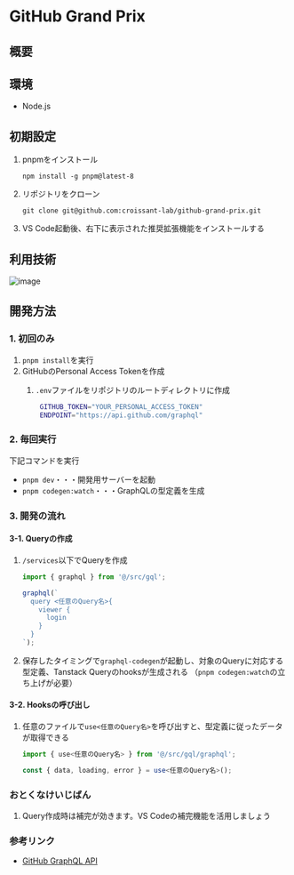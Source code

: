 # GitHub Grand Prix

## 概要

## 環境

- Node.js

## 初期設定

1. pnpmをインストール

   ```shell
   npm install -g pnpm@latest-8
   ```

2. リポジトリをクローン

   ```shell
   git clone git@github.com:croissant-lab/github-grand-prix.git
   ```

3. VS Code起動後、右下に表示された推奨拡張機能をインストールする

## 利用技術

![image](https://github.com/user-attachments/assets/7bcc8159-eb7e-4b4d-84eb-e296a8591b04)

## 開発方法

### 1. 初回のみ

1. `pnpm install`を実行
1. GitHubのPersonal Access Tokenを作成
   1. `.env`ファイルをリポジトリのルートディレクトリに作成

      ```sh
       GITHUB_TOKEN="YOUR_PERSONAL_ACCESS_TOKEN"
       ENDPOINT="https://api.github.com/graphql"
       ```

### 2. 毎回実行

下記コマンドを実行

- `pnpm dev`・・・開発用サーバーを起動
- `pnpm codegen:watch`・・・GraphQLの型定義を生成

### 3. 開発の流れ

#### 3-1. Queryの作成

1. `/services`以下でQueryを作成

   ```ts
   import { graphql } from '@/src/gql';
   
   graphql(`
     query <任意のQuery名>{
       viewer {
         login
       }
     }
   `);
   ```

2. 保存したタイミングで`graphql-codegen`が起動し、対象のQueryに対応する型定義、Tanstack Queryのhooksが生成される
（`pnpm codegen:watch`の立ち上げが必要）

#### 3-2. Hooksの呼び出し

1. 任意のファイルで`use<任意のQuery名>`を呼び出すと、型定義に従ったデータが取得できる

   ```ts
   import { use<任意のQuery名> } from '@/src/gql/graphql';
   
   const { data, loading, error } = use<任意のQuery名>();
   ```

### おとくなけいじばん

1. Query作成時は補完が効きます。VS Codeの補完機能を活用しましょう

### 参考リンク

- [GitHub GraphQL API](https://docs.github.com/ja/graphql)
